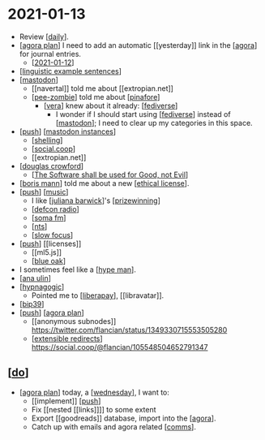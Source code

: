 # 2021-01-13

- Review [[daily]].
- [[agora plan]] I need to add an automatic [[yesterday]] link in the [[agora]] for journal entries.
  - [[2021-01-12]]
- [[linguistic example sentences]]
- [[mastodon]]
  - [[navertal]] told me about [[extropian.net]]
  - [[pee-zombie]] told me about [[pinafore]]
    - [[vera]] knew about it already: [[fediverse]]
      - I wonder if I should start using [[fediverse]] instead of [[mastodon]]; I need to clear up my categories in this space.
- [[push]] [[mastodon instances]]
  - [[shelling]]
  - [[social.coop]]
  - [[extropian.net]]
- [[douglas crowford]]
  - [[The Software shall be used for Good, not Evil]]
- [[boris mann]] told me about a new [[ethical license]].
- [[push]] [[music]]
  - I like [[juliana barwick]]'s [[prizewinning]]
  - [[defcon radio]]
  - [[soma fm]]
  - [[nts]]
  - [[slow focus]]
- [[push]] [[licenses]]
  - [[ml5.js]]
  - [[blue oak]]
- I sometimes feel like a [[hype man]].
- [[ana ulin]]
- [[hypnagogic]]
  - Pointed me to [[liberapay]], [[libravatar]].
- [[bip39]]
- [[push]] [[agora plan]]
  - [[anonymous subnodes]] https://twitter.com/flancian/status/1349330715553505280
  - [[extensible redirects]] https://social.coop/@flancian/105548504652791347

## [[do]]
- [[agora plan]] today, a [[wednesday]], I want to:
  - [[implement]] [[push]]
  - Fix [[nested [[links]]]] to some extent
  - Export [[goodreads]] database, import into the [[agora]].
  - Catch up with emails and agora related [[comms]].





[//begin]: # "Autogenerated link references for markdown compatibility"
[daily]: ../daily "Daily"
[agora plan]: ../agora-plan "Agora Plan"
[agora]: ../agora "Agora"
[2021-01-12]: 2021-01-12 "2021-01-12"
[linguistic example sentences]: ../linguistic-example-sentences "Linguistic Example Sentences"
[mastodon]: ../mastodon "Mastodon"
[pee-zombie]: ../pee-zombie "Pee Zombie"
[pinafore]: ../pinafore "Pinafore"
[vera]: ../vera "Vera"
[fediverse]: ../fediverse "Fediverse"
[push]: ../push "Push"
[mastodon instances]: ../mastodon-instances "Mastodon Instances"
[shelling]: ../shelling "Shelling"
[social.coop]: ../social.coop "social.coop"
[douglas crowford]: ../douglas-crowford "Douglas Crowford"
[The Software shall be used for Good, not Evil]: ../the-software-shall-be-used-for-good-not-evil "The Software Shall Be Used for Good, Not Evil"
[boris mann]: ../boris-mann "Boris Mann"
[ethical license]: ../ethical-license "Ethical License"
[music]: ../music "Music"
[juliana barwick]: ../juliana-barwick "Juliana Barwick"
[prizewinning]: ../prizewinning "Prizewinning"
[defcon radio]: ../defcon-radio "Defcon Radio"
[soma fm]: ../soma-fm "Soma.fm"
[nts]: ../nts "Nts"
[slow focus]: ../slow-focus "Slow Focus"
[blue oak]: ../blue-oak "Blue Oak"
[hype man]: ../hype-man "Hype Man"
[ana ulin]: ../ana-ulin "Ana Ulin"
[hypnagogic]: ../hypnagogic "Hypnagogic"
[liberapay]: ../liberapay "Liberapay"
[bip39]: ../bip39 "Bip39"
[extensible redirects]: ../extensible-redirects "Extensible Redirects"
[do]: ../do "Do"
[wednesday]: ../wednesday "Wednesday"
[comms]: ../comms "Comms"
[//end]: # "Autogenerated link references"
